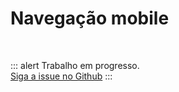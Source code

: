 # Navegação mobile

<br>

::: alert Trabalho em progresso.  
[Siga a issue no Github](https://github.com/vue-a11y/vue-a11y.com/issues/13)
:::